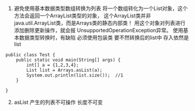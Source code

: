 ###
1. 避免使用基本数据类型数组转换为列表
将一个数组转化为一个List对象，这个方法会返回一个ArrayList类型的对象，
 这个ArrayList类并非java.util.ArrayList类，而是Arrays类的静态内部类！
 用这个对象对列表进行添加删除更新操作，就会报
 UnsupportedOperationException异常。
 使用基本数据类型转换时，有缺陷  必须使用包装类 要不然转换后的list中
    存入依然是list
~~~
public class Test {
    public static void main(String[] args) {
        int[] a = {1,2,3,4};
        List list = Arrays.asList(a);
        System.out.println(list.size());  //1
    }

}
~~~
   
   
   
2. asList 产生的列表不可操作
  长度不可变